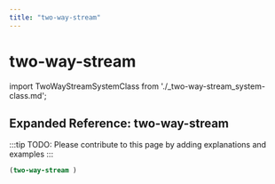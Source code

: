 ```yaml
---
title: "two-way-stream"
---
```


# two-way-stream

import TwoWayStreamSystemClass from './_two-way-stream_system-class.md';

<TwoWayStreamSystemClass />

## Expanded Reference: two-way-stream

:::tip
TODO: Please contribute to this page by adding explanations and examples
:::

```lisp
(two-way-stream )
```

